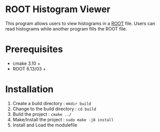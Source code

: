 # ROOT Histogram Viewer
This program allows users to view histograms in a [ROOT](https://root.cern.ch/) file. Users can read histograms while
another program fills the ROOT file. 

# Prerequisites
* cmake 3.10 +
* ROOT 6.13/03 +

# Installation
1. Create a build directory : `mkdir build`
2. Change to the build directory : `cd build`
3. Build the project : `cmake ../`
4. Make/Install the project : `sudo make -j8 install`
5. Install and Load the modulefile
